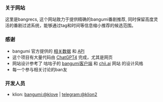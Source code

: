 ### 关于网站

这里是bangrecs, 这个网站致力于提供精确的bangumi番剧推荐, 同时保留高度灵活的番剧过滤系统，能够通过tag和时间等信息缩小推荐的候选范围。


### 感谢
* bangumi 官方提供的 [相关数据](https://github.com/bangumi/Archive) 和 [API](https://bangumi.github.io/api/)
* 这个项目有大量代码由 [ChatGPT4](https://openai.com/) 完成，尤其是网页
* 网站设计参考了 咕咕子的 [bangumi客户端](https://bgm.tv/group/topic/350677) 和 [chii.ai](https://chii.ai) 网站 的设计风格
* 每一个参与相关讨论的ban友

### 开发人员
* klion: [bangumi:@klove](https://bgm.tv/user/klove) | [telegram:@klion2](https://t.me/klion2) 